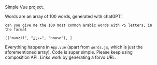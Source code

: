 Simple Vue project.

Words are an array of 100 words, generated with chatGPT:

```
can you give me the 100 most common arabic words with <5 letters, in the format 

[("manzil", "منزل", "house"), ]
```

Everything happens in `App.vue` (apart from `words.js`, which is just the aforementioned array). Code is super simple. Please keep using composition API. Links work by generating a forvo URL.